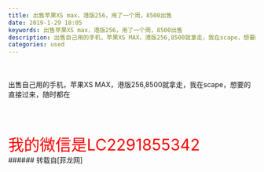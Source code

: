 ```yaml
---
title: 出售苹果XS max，港版256，用了一个周，8500出售
date: 2019-1-29 18:05
keywords: 出售苹果XS max，港版256，用了一个周，8500出售
description: 出售自己用的手机，苹果XS MAX，港版256,8500就拿走，我在scape，想要的直接过来，随时都在我的微信是LC2291855342
categories: used
---
```

<td class="t_f" id="postmessage_2844844">

<br/>
<br/>
出售自己用的手机，苹果XS MAX，港版256,8500就拿走，我在scape，想要的直接过来，随时都在<br/>
<br/>
<br/>
<br/>
<br/>
<font size="6"><font color="#ff0000">我的微信是LC2291855342</font></font><br/>
</td>
###### 转载自[菲龙网]